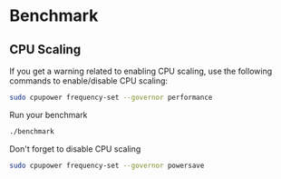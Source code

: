 # Benchmark

## CPU Scaling

If you get a warning related to enabling CPU scaling, use the following commands to enable/disable CPU scaling:

```sh
sudo cpupower frequency-set --governor performance
```

Run your benchmark

```sh
./benchmark
```

Don't forget to disable CPU scaling

```sh
sudo cpupower frequency-set --governor powersave
```
